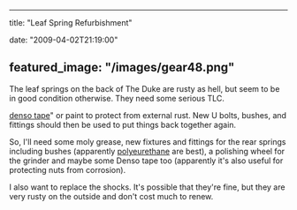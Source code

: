
---
title: "Leaf Spring Refurbishment"

date: "2009-04-02T21:19:00"

featured_image: "/images/gear48.png"
---


The leaf springs on the back of The Duke are rusty as hell, but seem to be in good condition otherwise.  They need some serious TLC.

<a href="http://www.tapes-direct.co.uk/index.php?main_page=product_info&products_id=985">denso tape</a>" or paint to protect from external rust.  New U bolts, bushes, and fittings should then be used to put things back together again.

So, I'll need some moly grease, new fixtures and fittings for the rear springs including bushes (apparently <a href="http://www.lrseries.com/shop/product/listing/17265/DC7104-BLACK-POLYURETHANE-BUSH-KIT-SERIES-3-LWB.html">polyeurethane</a> are best), a polishing wheel for the grinder and maybe some Denso tape too (apparently it's also useful for protecting nuts from corrosion).

I also want to replace the shocks.  It's possible that they're fine, but they are very rusty on the outside and don't cost much to renew.